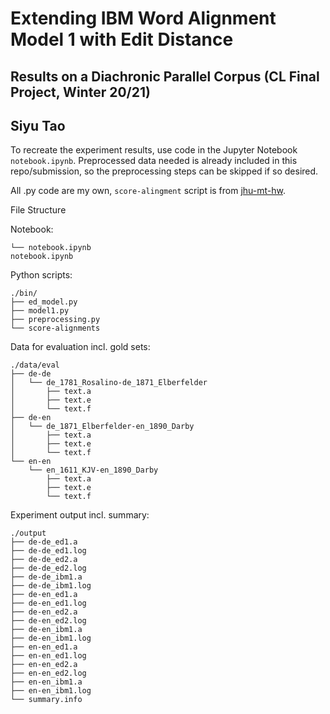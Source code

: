 # Extending IBM Word Alignment Model 1 with Edit Distance
## Results on a Diachronic Parallel Corpus (CL Final Project, Winter 20/21)
## Siyu Tao

To recreate the experiment results, use code in the Jupyter Notebook `notebook.ipynb`. Preprocessed data needed is already included in this repo/submission, so the preprocessing steps can be skipped if so desired.

All .py code are my own, `score-alingment` script is from [jhu-mt-hw](https://github.com/xutaima/jhu-mt-hw/blob/master/hw2/score-alignments).

File Structure

Notebook:
```
└── notebook.ipynb
notebook.ipynb
```

Python scripts:
```
./bin/
├── ed_model.py
├── model1.py
├── preprocessing.py
└── score-alignments
```

Data for evaluation incl. gold sets:
```
./data/eval
├── de-de
│   └── de_1781_Rosalino-de_1871_Elberfelder
│       ├── text.a
│       ├── text.e
│       └── text.f
├── de-en
│   └── de_1871_Elberfelder-en_1890_Darby
│       ├── text.a
│       ├── text.e
│       └── text.f
└── en-en
    └── en_1611_KJV-en_1890_Darby
        ├── text.a
        ├── text.e
        └── text.f
```

Experiment output incl. summary:
```
./output
├── de-de_ed1.a
├── de-de_ed1.log
├── de-de_ed2.a
├── de-de_ed2.log
├── de-de_ibm1.a
├── de-de_ibm1.log
├── de-en_ed1.a
├── de-en_ed1.log
├── de-en_ed2.a
├── de-en_ed2.log
├── de-en_ibm1.a
├── de-en_ibm1.log
├── en-en_ed1.a
├── en-en_ed1.log
├── en-en_ed2.a
├── en-en_ed2.log
├── en-en_ibm1.a
├── en-en_ibm1.log
└── summary.info
```